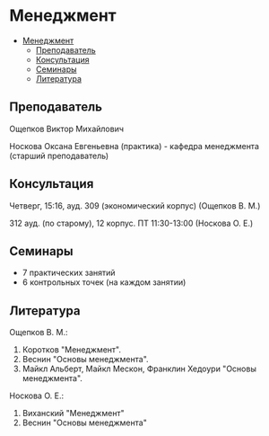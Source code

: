 # Менеджмент

- [Менеджмент](#менеджмент)
  - [Преподаватель](#преподаватель)
  - [Консультация](#консультация)
  - [Семинары](#семинары)
  - [Литература](#литература)

## Преподаватель

Ощепков Виктор Михайлович

Носкова Оксана Евгеньевна (практика) - кафедра менеджмента (старший преподаватель)

## Консультация

Четверг, 15:16, ауд. 309 (экономический корпус) (Ощепков В. М.)

312 ауд. (по старому), 12 корпус. ПТ 11:30-13:00 (Носкова О. Е.)

## Семинары

- 7 практических занятий
- 6 контрольных точек (на каждом занятии)

## Литература

Ощепков В. М.:

1. Коротков "Менеджмент".
2. Веснин "Основы менеджмента".
3. Майкл Альберт, Майкл Мескон, Франклин Хедоури "Основы менеджмента".

Носкова О. Е.:

1. Виханский "Менеджмент"
2. Веснин "Основы менеджмента"
